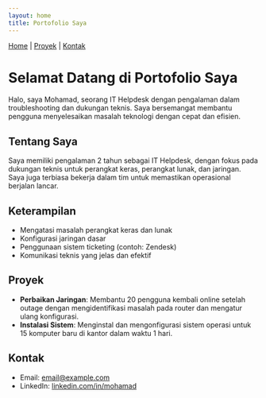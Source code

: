 ```yaml
---
layout: home
title: Portofolio Saya
---
```

[Home](/) | [Proyek](projects) | [Kontak](contact)

# Selamat Datang di Portofolio Saya
Halo, saya Mohamad, seorang IT Helpdesk dengan pengalaman dalam troubleshooting dan dukungan teknis. Saya bersemangat membantu pengguna menyelesaikan masalah teknologi dengan cepat dan efisien.

## Tentang Saya
Saya memiliki pengalaman 2 tahun sebagai IT Helpdesk, dengan fokus pada dukungan teknis untuk perangkat keras, perangkat lunak, dan jaringan. Saya juga terbiasa bekerja dalam tim untuk memastikan operasional berjalan lancar.

## Keterampilan
- Mengatasi masalah perangkat keras dan lunak
- Konfigurasi jaringan dasar
- Penggunaan sistem ticketing (contoh: Zendesk)
- Komunikasi teknis yang jelas dan efektif

## Proyek
- **Perbaikan Jaringan**: Membantu 20 pengguna kembali online setelah outage dengan mengidentifikasi masalah pada router dan mengatur ulang konfigurasi.
- **Instalasi Sistem**: Menginstal dan mengonfigurasi sistem operasi untuk 15 komputer baru di kantor dalam waktu 1 hari.

## Kontak
- Email: [email@example.com](mailto:email@example.com)
- LinkedIn: [linkedin.com/in/mohamad](https://linkedin.com/in/mohamad)
